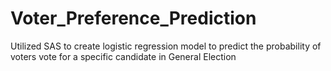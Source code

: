 # Voter_Preference_Prediction
Utilized SAS to create logistic regression model to predict the probability of voters vote for a specific candidate in General Election
